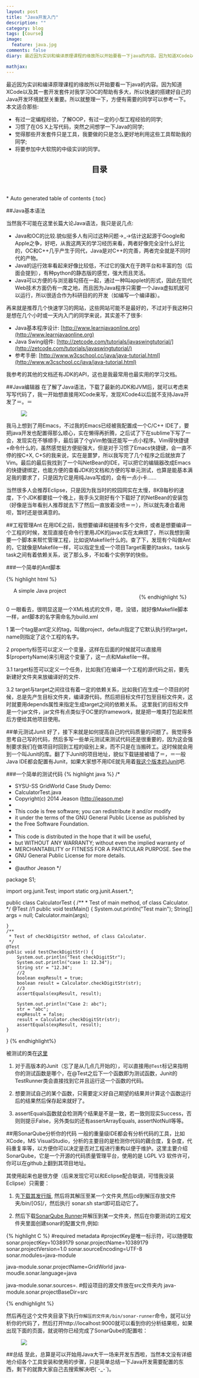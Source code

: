 ```yaml
---
layout: post
title: "Java开发入门"
description: ""
category: blog
tags: [Course]
image: 
  feature: java.jpg
comments: false
diary: 最近因为实训和编译原理课程的缘故所以开始要看一下java的内容。因为知道XCode以及其一套开发套件对我学习OC的帮助有多大，所以快速的搭建好自己的Java开发环境就至关重要。所以就整理一下，方便有需要的同学可以参考一下....

mathjax: 
---
```


最近因为实训和编译原理课程的缘故所以开始要看一下java的内容。因为知道XCode以及其一套开发套件对我学习OC的帮助有多大，所以快速的搭建好自己的Java开发环境就至关重要。所以就整理一下，方便有需要的同学可以参考一下。本文适合那些:

- 有过一定编程经验，了解OOP，有过一定的小型工程经验的同学;
- 习惯了在OS X上写代码，突然之间想学一下Java的同学;
- 觉得那些开发套件只是工具，我要做的只是怎么更好地利用这些工具帮助我的同学;
- 将要参加中大软院的中级实训的同学。

<section>
  <header>
    <h2>目录</h2>
  </header>
<div id="drawer" markdown="1">
*  Auto generated table of contents
{:toc}
</div>
</section>

##Java基本语法

当然我不可能在这里长篇大论Java语法，我只是说几点:

- Java和OC的比较.貌似挺多人有问过这种问题→_→估计这起源于Google和Apple之争，好吧，从我这两天的学习经历来看，两者好像完全没什么好比的，OC和C++几乎产生于同代，Java是对C++的完善，两者完全就是不同时代的产物。
- Java的运行效率看起来好像比较低，不过它的强大在于跨平台和丰富的包（后面会提到），有种python的静态版的感觉，强大而且灵活。
- Java可以方便的与浏览器勾搭在一起，通过一种叫applet的形式，因此在现代Web技术方面仍有一席之地，而且因为Java程序只需要一个Java虚拟机就可以运行，所以很适合作为科研目的的开发（如编写一个编译器）。

再来就是推荐几个快速学习的网站，这些网站可能不是最好的，不过对于我这种只是想在几个小时或一天内入门的同学来说，其实差不了很多:

- Java基本程序设计: [http://www.learnjavaonline.org](http://www.learnjavaonline.org)
- Java Swing组件:   [http://zetcode.com/tutorials/javaswingtutorial/](http://zetcode.com/tutorials/javaswingtutorial/)
- 参考手册: [http://www.w3cschool.cc/java/java-tutorial.html](http://www.w3cschool.cc/java/java-tutorial.html)

我参考的其他的文档还有JDK的API，这也是我最常用也最实用的学习文档。

##Java编辑器
在了解了Java语法，下载了最新的JDK和JVM后，就可以考虑来写写代码了，我一开始想直接用XCode来写，发现XCode4以后就不支持Java开发了＝。＝

<figure>
<a href="{{ site.url }}/images/2014/08/05/1.jpg"><img src="{{ site.url }}/images/2014/08/05/1.jpg" /></a>
</figure>

我马上想到了用Emacs，不过我的Emacs已经被我配置成一个C/C++ IDE了，要把java开发也配置得那么顺心，实在懒得再折腾，之后试了下在sublime下写了一会，发现实在不够顺手，最后装了个gVim勉强还能写一点小程序。Vim得快捷键+命令什么的，虽然感觉挺方便挺强大，但是对于习惯了Emacs快捷键，会一直不停的按C+X, C+S的我来说，实在是噩梦，所以我写完了几个程序之后就放弃了Vim。最后的最后我找到了一个叫NetBean的IDE，可以把它的编辑器改成Emacs的快捷键绑定，也能方便的查看JDK的文档和方便的写单元测试，也算是能基本满足我的要求了，只是因为它是用纯Java写成的，会有一点小卡……

当然很多人会推荐Eclipse，只是因为我当时的校园网实在太慢，8KB每秒的速度，下个JDK都要挂一个晚上，我手头又刚好有个下载好了的NetBean的安装包（好像是当年看别人推荐就去下了然后一直放着没喷＝＝），所以就先凑合着用呗，暂时还是很满意的。

##工程管理Ant
在用IDE之前，我想要编译和链接有多个文件，或者是想要编译一个工程的时候，发现直接在命令行里用JDK的javac实在太麻烦了，所以我想到需要一个脚本来帮忙管理工程，比如说Makefile什么的。查了下，发现有个叫做Ant的，它就像是Makefile一样，可以指定生成一个项目Target需要的tasks，task与task之间有着依赖关系，说了那么多，不如看个实例学的快些。

###一个简单的Ant脚本

{% highlight html %}
<!--注释0-->
<?xml version="1.0"?>
<!--注释1-->
<project default="dist" name="Project Argon">
     <description>A simple Java project</description>
 <!--注释2-->
    <property name="srcDir" location="src"/>
    <property name="buildDir" location="build"/>
    <property name="distDir" location="dist"/>
 <!--注释3.1-->
    <target name="init">
       <tstamp/>
       <mkdir dir="${buildDir}"/>
       <mkdir dir="${distDir}"/>
    </target>
<!--注释3.2-->
    <target name="compile" depends="init">
       <javac srcdir="${srcDir}" destdir="${buildDir}"/>
    </target>
 
    <target name="dist" depends="compile">
       <jar destfile="${distDir}/package-${DSTAMP}.jar" basedir="${buildDir}">
         <manifest>
           <attribute name="Built-By" value="${user.name}"/>
           <attribute name="Main-Class" value="package.Main"/>
         </manifest>
       </jar>
       <jar destfile="${distDir}/package-src-${DSTAMP}.jar" basedir="${srcDir}"/>
    </target>
 
    <target name="clean">
      <delete dir="${buildDir}"/>
      <delete dir="${distDir}"/>
    </target>
</project>
{% endhighlight %}

0 一眼看去，很明显这是一个XML格式的文件，嗯，没错，就好像Makefile脚本一样，ant脚本的名字需命名为build.xml

1 第一个tag是ant定义的tag，叫做project，default指定了它默认执行的target，name则指定了这个工程的名字。

2 property标签可以定义一个变量，这样在后面的时候就可以直接用$(propertyName)来引用这个变量了，这一点和Makefile一样。

3.1  target标签可以定义一个任务，比如我们在编译一个工程的源代码之前，要先新建好文件夹来放编译好的文件.

3.2  target与target之间往往有着一定的依赖关系，比如我们在生成一个项目的时候，总是先产生目标文件夹，编译源代码，然后把目标文件打包至目标文件夹，这时就要用depends属性来指定生成target之间的依赖关系。
这里我们的目标文件是一个jar文件，jar文件有点类似于OC里的framework，就是把一堆类打包起来然后方便给其他项目使用。

##单元测试Junit
好了，接下来就是如何提高自己的代码质量的问题了。我觉得多思考自己写的代码，然后多写一些单元测试来测试代码还是很重要的，因为这会强制要求我们在做项目时回到工程的级别上来，而不只是在当搬砖工。这时候就会用到一个叫Junit的库。翻了下Junit的项目地址，貌似下载链接被墙了＝，＝一般Java IDE都会配置有Junit，如果大家想不用IDE就先用着[我这个版本的Junit](http://pan.baidu.com/s/1c0iYYYG)吧.

###一个简单的测试代码
{% highlight java %}
/*
* SYSU-SS GridWorld Case Study Demo:
* CalculatorTest.java
* Copyright(c) 2014 Jeason (http://jeason.me)
*
* This code is free software; you can redistribute it and/or modify
* it under the terms of the GNU General Public License as published by
* the Free Software Foundation.
*
* This code is distributed in the hope that it will be useful,
* but WITHOUT ANY WARRANTY; without even the implied warranty of
* MERCHANTABILITY or FITNESS FOR A PARTICULAR PURPOSE.  See the
* GNU General Public License for more details.
*
* @author Jeason
*/

package S1;

import org.junit.Test;
import static org.junit.Assert.*;


public class CalculatorTest {
    /**
     * Test of main method, of class Calculator.
     */
    @Test
    //1
    public void testMain() {
        System.out.println("Test main");
        String[] args = null;
        Calculator.main(args);

    }
    /**
     * Test of checkDigitStr method, of class Calculator.
     */
    @Test
    public void testCheckDigitStr() {
        System.out.println("Test checkDigitStr");
        System.out.println("case 1: 12.34");
        String str = "12.34";
        //2
        boolean expResult = true;
        boolean result = Calculator.checkDigitStr(str);
        //3
        assertEquals(expResult, result);
      
        System.out.println("Case 2: abc");
        str = "abc";
        expResult = false;
        result = Calculator.checkDigitStr(str);
        assertEquals(expResult, result);
    }
}
{% endhighlight%}

被测试的类在[这里](https://gist.github.com/izhuxin/6855a30ac44a5accfb6e)

1.  对于高版本的Junit（忘了是从几点几开始的），可以直接用<code>@Test</code>标记来指明你的测试函数是哪个，在@Test之后下一个函数即为测试函数，Junit的TestRunner类会直接找到它并且运行这一个函数的代码。

2.  想要测试自己的某个函数，只需要定义好自己期望的结果并计算这个函数运行后的结果然后保存起来就好了。

3.  assertEquals函数就会检测两个结果是不是一致，若一致则现实Success，否则则提示False，另外类似的还有assertArrayEquals, assertNotNull等等。

##用SonarQube分析你的代码
一般的重量级IDE都会有分析代码的工具，比如XCode，MS VisualStudio，分析的主要目的是检测你代码的藕合度，复杂度，代码重复率等，以方便你可以决定是否对工程进行重构以便于维护。这里主要介绍SonarQube，它是一个开源的代码质量管理平台，使用的是 LGPL V3 软件许可，你可以在github上翻到其项目地址。

其使用起来也是很方便（后来发现它可以和Eclipse配合联调，可惜我没装Eclipse）只需要：
1.  先[下载其发行版](http://www.sonarqube.org/downloads/), 然后将其解压至某一个文件夹,然后cd到解压存放文件夹/bin/[OS]/，然后执行 sonar.sh start即可启动它了。

2.  然后下载[SonarQube Runner](http://www.sonarsource.org/downloads/)并解压到某一文件夹，然后在你要测试的工程文件夹里面创建sonar的配置文件,例如:

{% highlight C %}
#required metadata
#projectKey是唯一标示符，可以随便取
sonar.projectKey=10389179
sonar.projectName=10389179
sonar.projectVersion=1.0
sonar.sourceEncoding=UTF-8
sonar.modules=java-module

java-module.sonar.projectName=GridWorld
java-moudle.sonar.language=java

java-module.sonar.sources=.
#假设项目的源文件放在src文件夹内
java-module.sonar.projectBaseDir=src

{% endhighlight %}

然后再在这个文件夹目录下执行<code>你解压的文件夹/bin/sonar-runner</code>命令，就可以分析你的代码了，然后打开http://localhost:9000就可以看到你的分析结果啦，如果出现下面的页面，就说明你已经完成了SonarQube的配置啦：

<figure>
<a href="{{ site.url }}/images/2014/08/05/2.png"><img src="{{ site.url }}/images/2014/08/05/2.png" /></a>
</figure>

##总结
至此，总算是可以开始用Java大干一场来开发东西啦，当然本文没有详细地介绍各个工具安装和使用的步骤，只是简单总结一下Java开发需要配置的东西，剩下的就靠大家自己去搜索解决吧(´･_･`)。